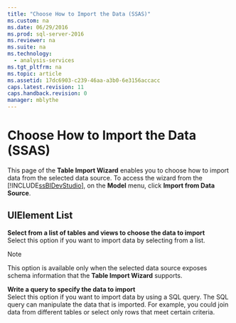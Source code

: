 ```yaml
---
title: "Choose How to Import the Data (SSAS)"
ms.custom: na
ms.date: 06/29/2016
ms.prod: sql-server-2016
ms.reviewer: na
ms.suite: na
ms.technology: 
  - analysis-services
ms.tgt_pltfrm: na
ms.topic: article
ms.assetid: 17dc6903-c239-46aa-a3b0-6e3156accacc
caps.latest.revision: 11
caps.handback.revision: 0
manager: mblythe
---
```

# Choose How to Import the Data (SSAS)
This page of the **Table Import Wizard** enables you to choose how to import data from the selected data source. To access the wizard from the [!INCLUDE[ssBIDevStudio](../../Topics/TopicNameContainA/tokens/ssBIDevStudio_md.md)], on the **Model** menu, click **Import from Data Source**.  
  
## UIElement List  
 **Select from a list of tables and views to choose the data to import**  
 Select this option if you want to import data by selecting from a list.  
  
> [!NOTE]  
>  This option is available only when the selected data source exposes schema information that the **Table Import Wizard** supports.  
  
 **Write a query to specify the data to import**  
 Select this option if you want to import data by using a SQL query. The SQL query can manipulate the data that is imported. For example, you could join data from different tables or select only rows that meet certain criteria.
